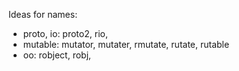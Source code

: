 Ideas for names:

  * proto, io: proto2, rio, 
  * mutable: mutator, mutater, rmutate, rutate, rutable
  * oo: robject, robj,
